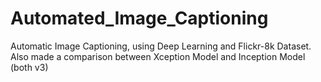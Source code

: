# Automated_Image_Captioning
Automatic Image Captioning, using Deep Learning and Flickr-8k Dataset.
Also made a comparison between Xception Model and Inception Model (both v3)